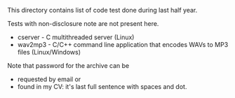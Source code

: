 
This directory contains list of code test done during last half year. 

Tests with non-disclosure note are not present here.

- cserver - C multithreaded server (Linux)
- wav2mp3 - C/C++ command line application that encodes WAVs to MP3 files (Linux/Windows)

Note that password for the archive can be 
- requested by email or 
- found in my CV: it's last full sentence with spaces and dot.

